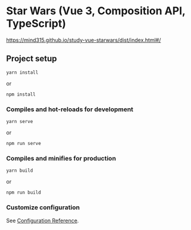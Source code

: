 # Star Wars (Vue 3, Composition API, TypeScript)

https://mind315.github.io/study-vue-starwars/dist/index.html#/

## Project setup

```
yarn install
```

or

```
npm install
```

### Compiles and hot-reloads for development

```
yarn serve
```

or

```
npm run serve
```

### Compiles and minifies for production

```
yarn build
```

or

```
npm run build
```

### Customize configuration

See [Configuration Reference](https://cli.vuejs.org/config/).
